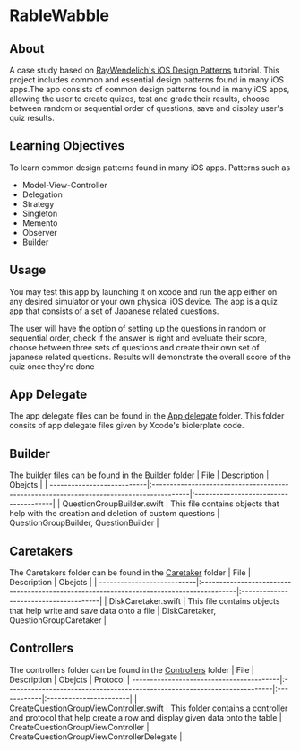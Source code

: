 # RableWabble

## About
A case study based on [RayWendelich's iOS Design Patterns](https://www.raywenderlich.com/books/design-patterns-by-tutorials/v3.0) tutorial. 
This project includes common and essential design patterns found in many iOS apps.The app consists of common design patterns found in many
iOS apps, allowing the user to create quizes, test and grade their results, choose between random or sequential order of questions, save and display
user's quiz results.

## Learning Objectives
To learn common design patterns found in many iOS apps. Patterns such as
* Model-View-Controller
* Delegation
* Strategy
* Singleton
* Memento
* Observer
* Builder

## Usage
You may test this app by launching it on xcode and run the app either on any desired simulator or your own physical iOS device.
The app is a quiz app that consists of a set of Japanese related questions. 

The user will have the option of setting up the questions in random or sequential order, 
check if the answer is right and eveluate their score, choose between three sets of questions and create their own set of japanese related questions.
Results will demonstrate the overall score of the quiz once they're done

## App Delegate
The app delegate files can be found in the [App delegate](https://github.com/GeorgeSolorio/RableWabble/tree/master/RableWabble/AppDelegate) folder.
This folder consits of app delegate files given by Xcode's biolerplate code. 

## Builder
The builder files can be found in the [Builder](https://github.com/GeorgeSolorio/RableWabble/tree/master/RableWabble/Builders) folder
| File                       | Description                                                                             | Obejcts                               |
| ---------------------------|:----------------------------------------------------------------------------------------|:--------------------------------------|
| QuestionGroupBuilder.swift | This file contains objects that help with the creation and deletion of custom questions | QuestionGroupBuilder, QuestionBuilder |

## Caretakers
The Caretakers folder can be found in the [Caretaker](https://github.com/GeorgeSolorio/RableWabble/tree/master/RableWabble/Caretakers) folder
| File                       | Description                                                                             | Obejcts                               |
| ---------------------------|:----------------------------------------------------------------------------------------|:--------------------------------------|
| DiskCaretaker.swift        | This file contains objects that help write and save data onto a file                    | DiskCaretaker, QuestionGroupCaretaker |

## Controllers
The controllers folder can be found in the [Controllers](https://github.com/GeorgeSolorio/RableWabble/tree/master/RableWabble/Controllers) folder
| File                       | Description                                                                             | Obejcts     | Protocol 
| -----------------------------------------|:--------------------------------------------------------------------------|:------------|:-----------------------|
| CreateQuestionGroupViewController.swift  | This folder contains a controller and protocol that help create a row and display given data onto the table | CreateQuestionGroupViewController | CreateQuestionGroupViewControllerDelegate |

